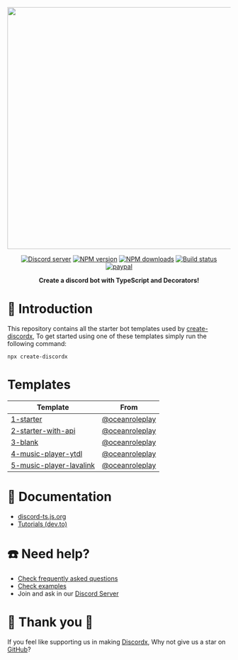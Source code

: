 <div>
  <p align="center">
    <a href="https://discord-ts.js.org" target="_blank" rel="nofollow">
      <img src="https://discord-ts.js.org/discord-ts.svg" width="546" />
    </a>
  </p>
  <p align="center">
    <a href="https://discord-ts.js.org/discord"
      ><img
        src="https://img.shields.io/discord/874802018361950248?color=5865F2&logo=discord&logoColor=white"
        alt="Discord server"
    /></a>
    <a href="https://www.npmjs.com/package/discordx"
      ><img
        src="https://img.shields.io/npm/v/discordx.svg?maxAge=3600"
        alt="NPM version"
    /></a>
    <a href="https://www.npmjs.com/package/discordx"
      ><img
        src="https://img.shields.io/npm/dt/discordx.svg?maxAge=3600"
        alt="NPM downloads"
    /></a>
    <a href="https://github.com/oceanroleplay/discord.ts/actions"
      ><img
        src="https://github.com/oceanroleplay/discord.ts/workflows/Build/badge.svg"
        alt="Build status"
    /></a>
    <a href="https://www.paypal.me/vijayxmeena"
      ><img
        src="https://img.shields.io/badge/donate-paypal-F96854.svg"
        alt="paypal"
    /></a>
  </p>
  <p align="center">
    <b> Create a discord bot with TypeScript and Decorators! </b>
  </p>
</div>

# 📖 Introduction

This repository contains all the starter bot templates used by [create-discordx](https://www.npmjs.com/package/create-discordx), To get started using one of these templates simply run the following command:

```
npx create-discordx
```

# Templates

| Template                                             | From                                               |
| ---------------------------------------------------- | -------------------------------------------------- |
| [1-starter](./1-starter)                             | [@oceanroleplay](https://github.com/oceanroleplay) |
| [2-starter-with-api](./2-starter-with-api)           | [@oceanroleplay](https://github.com/oceanroleplay) |
| [3-blank](./3-blank)                                 | [@oceanroleplay](https://github.com/oceanroleplay) |
| [4-music-player-ytdl](./4-music-player-ytdl)         | [@oceanroleplay](https://github.com/oceanroleplay) |
| [5-music-player-lavalink](./5-music-player-lavalink) | [@oceanroleplay](https://github.com/oceanroleplay) |

# 📜 Documentation

- [discord-ts.js.org](https://discord-ts.js.org)
- [Tutorials (dev.to)](https://dev.to/oceanroleplay/series/14317)

# ☎️ Need help?

- [Check frequently asked questions](https://discord-ts.js.org/docs/faq)
- [Check examples](https://github.com/oceanroleplay/discord.ts/tree/main/packages/discordx/examples)
- Join and ask in our [Discord Server](https://discord-ts.js.org/discord)

# 💖 Thank you 💖

If you feel like supporting us in making [Discordx](https://www.npmjs.com/package/discordx), Why not give us a star on [GitHub](https://github.com/oceanroleplay/discord.ts)?
